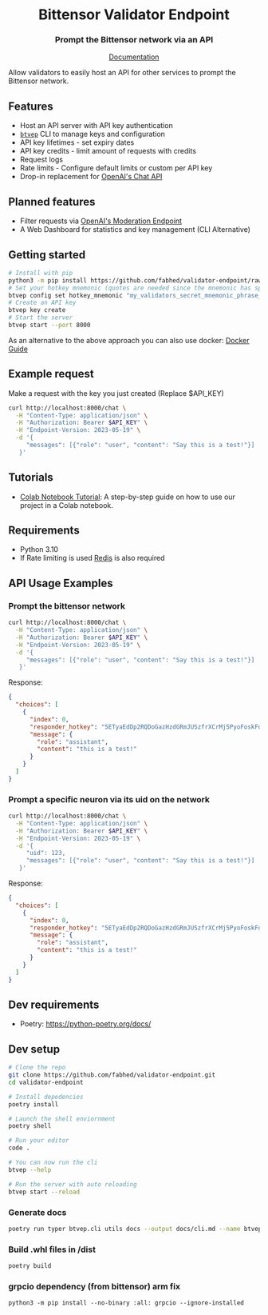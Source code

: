 <div align="center">

# **Bittensor Validator Endpoint**

### Prompt the Bittensor network via an API <!-- omit in toc -->

[Documentation](./docs)

</div>

Allow validators to easily host an API for other services to prompt the Bittensor network.

## Features

- Host an API server with API key authentication
- [`btvep`](./docs/cli.md) CLI to manage keys and configuration
- API key lifetimes - set expiry dates
- API key credits - limit amount of requests with credits
- Request logs
- Rate limits - Configure default limits or custom per API key
- Drop-in replacement for [OpenAI's Chat API](https://platform.openai.com/docs/api-reference/chat)

## Planned features

- Filter requests via [OpenAI's Moderation Endpoint](https://platform.openai.com/docs/guides/moderation/overview)
- A Web Dashboard for statistics and key management (CLI Alternative)

## Getting started

```bash
# Install with pip
python3 -m pip install https://github.com/fabhed/validator-endpoint/raw/main/dist/btvep-0.1.0-py3-none-any.whl
# Set your hotkey mnemonic (quotes are needed since the mnemonic has spaces in it)
btvep config set hotkey_mnemonic "my_validators_secret_mnemonic_phrase_here"
# Create an API key
btvep key create
# Start the server
btvep start --port 8000
```

As an alternative to the above approach you can also use docker: [Docker Guide](./docs/docker.md)

## Example request

Make a request with the key you just created (Replace $API_KEY)

```bash
curl http://localhost:8000/chat \
  -H "Content-Type: application/json" \
  -H "Authorization: Bearer $API_KEY" \
  -H "Endpoint-Version: 2023-05-19" \
  -d '{
     "messages": [{"role": "user", "content": "Say this is a test!"}]
   }'
```

## Tutorials

- [Colab Notebook Tutorial](https://colab.research.google.com/drive/1RRQhxSmGiULEZNj0gYswa2JksZ56cGa1?usp=sharing): A step-by-step guide on how to use our project in a Colab notebook.

## Requirements

- Python 3.10
- If Rate limiting is used [Redis](https://redis.io/docs/getting-started/installation/) is also required

## API Usage Examples

### Prompt the bittensor network

```bash
curl http://localhost:8000/chat \
  -H "Content-Type: application/json" \
  -H "Authorization: Bearer $API_KEY" \
  -H "Endpoint-Version: 2023-05-19" \
  -d '{
     "messages": [{"role": "user", "content": "Say this is a test!"}]
   }'
```

Response:

```json
{
  "choices": [
    {
      "index": 0,
      "responder_hotkey": "5ETyaEdDp2RQDoGazHzdGRmJUSzfrXCrMj5PyoFoskFdtsyH",
      "message": {
        "role": "assistant",
        "content": "this is a test!"
      }
    }
  ]
}
```

### Prompt a specific neuron via its uid on the network

```bash
curl http://localhost:8000/chat \
  -H "Content-Type: application/json" \
  -H "Authorization: Bearer $API_KEY" \
  -H "Endpoint-Version: 2023-05-19" \
  -d '{
     "uid": 123,
     "messages": [{"role": "user", "content": "Say this is a test!"}]
   }'
```

Response:

```json
{
  "choices": [
    {
      "index": 0,
      "responder_hotkey": "5ETyaEdDp2RQDoGazHzdGRmJUSzfrXCrMj5PyoFoskFdtsyH",
      "message": {
        "role": "assistant",
        "content": "this is a test!"
      }
    }
  ]
}
```

## Dev requirements

- Poetry: https://python-poetry.org/docs/

## Dev setup

```bash
# Clone the repo
git clone https://github.com/fabhed/validator-endpoint.git
cd validator-endpoint

# Install depedencies
poetry install

# Launch the shell enviornment
poetry shell

# Run your editor
code .

# You can now run the cli
btvep --help

# Run the server with auto reloading
btvep start --reload
```

### Generate docs

```bash
poetry run typer btvep.cli utils docs --output docs/cli.md --name btvep
```

### Build .whl files in /dist

```bash
poetry build
```

### grpcio dependency (from bittensor) arm fix

```
python3 -m pip install --no-binary :all: grpcio --ignore-installed
```
